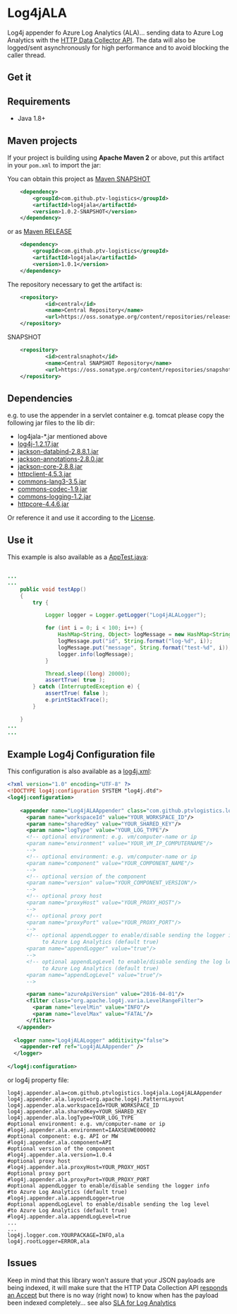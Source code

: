 # Log4jALA

Log4j appender fo Azure Log Analytics (ALA)... sending data to Azure Log Analytics with the [HTTP Data Collector API](https://docs.microsoft.com/en-us/azure/log-analytics/log-analytics-data-collector-api).
The data will also be logged/sent asynchronously for high performance and to avoid blocking the caller thread.

## Get it

Requirements
------------

* Java 1.8+


Maven projects
--------------

If your project is building using **Apache Maven 2** or above, put this artifact in your `pom.xml`
to import the jar:

You can obtain this project as [Maven SNAPSHOT](https://oss.sonatype.org/content/repositories/snapshots/com/github/ptv-logistics/log4jala/1.0.2-SNAPSHOT/)

```xml
	<dependency>
		<groupId>com.github.ptv-logistics</groupId>
		<artifactId>log4jala</artifactId>
		<version>1.0.2-SNAPSHOT</version>
	</dependency>
``` 

or as [Maven RELEASE](https://oss.sonatype.org/content/repositories/releases/com/github/ptv-logistics/log4jala/1.0.1/) 

```xml
	<dependency>
		<groupId>com.github.ptv-logistics</groupId>
		<artifactId>log4jala</artifactId>
		<version>1.0.1</version>
	</dependency>
``` 


The repository necessary to get the artifact is:

```xml
    <repository>
            <id>central</id>
			<name>Central Repository</name>
            <url>https://oss.sonatype.org/content/repositories/releases</url>
    </repository>
```

SNAPSHOT

```xml
    <repository>
            <id>centralsnaphot</id>
			<name>Central SNAPSHOT Repository</name>
            <url>https://oss.sonatype.org/content/repositories/snapshots</url>
    </repository>
```


Dependencies 
------------

e.g. to use the appender in a servlet container e.g. tomcat please copy the following jar files to the lib dir:

*  log4jala-*.jar mentioned above
* [log4j-1.2.17.jar](https://repo1.maven.org/maven2/log4j/log4j/1.2.17/log4j-1.2.17.jar)
* [jackson-databind-2.8.8.1.jar](https://repo1.maven.org/maven2/com/fasterxml/jackson/core/jackson-databind/2.8.8.1/jackson-databind-2.8.8.1.jar)
* [jackson-annotations-2.8.0.jar](https://repo1.maven.org/maven2/com/fasterxml/jackson/core/jackson-annotations/2.8.0/jackson-annotations-2.8.0.jar)
* [jackson-core-2.8.8.jar](https://repo1.maven.org/maven2/com/fasterxml/jackson/core/jackson-core/2.8.8/jackson-core-2.8.8.jar)
* [httpclient-4.5.3.jar](https://repo1.maven.org/maven2/org/apache/httpcomponents/httpclient/4.5.3/httpclient-4.5.3.jar)
* [commons-lang3-3.5.jar](https://repo1.maven.org/maven2/org/apache/commons/commons-lang3/3.5/commons-lang3-3.5.jar)
* [commons-codec-1.9.jar](https://repo1.maven.org/maven2/commons-codec/commons-codec/1.9/commons-codec-1.9.jar)
* [commons-logging-1.2.jar](https://repo1.maven.org/maven2/commons-logging/commons-logging/1.2/commons-logging-1.2.jar)
* [httpcore-4.4.6.jar](https://repo1.maven.org/maven2/org/apache/httpcomponents/httpcore/4.4.6/httpcore-4.4.6.jar)



Or reference it and use it according to the [License](./LICENSE).

## Use it

This example is also available as a [AppTest.java](https://github.com/ptv-logistics/Log4jALA/blob/master/src/test/java/com/github/ptvlogistics/log4jala/AppTest.java):

```java

...
...
    public void testApp()
    {
		try {

			Logger logger = Logger.getLogger("Log4jALALogger");

			for (int i = 0; i < 100; i++) {
				HashMap<String, Object> logMessage = new HashMap<String, Object>();
				logMessage.put("id", String.format("log-%d", i));
				logMessage.put("message", String.format("test-%d", i));
				logger.info(logMessage);
			}

			Thread.sleep((long) 20000);
			assertTrue( true );
		} catch (InterruptedException e) {
			assertTrue( false );
			e.printStackTrace();
		}

    }
...
...


``` 

## Example Log4j Configuration file

This configuration is also available as a [log4j.xml](https://github.com/ptv-logistics/Log4jALA/blob/master/src/test/resources/log4j.xml):


```xml
<?xml version="1.0" encoding="UTF-8" ?>
<!DOCTYPE log4j:configuration SYSTEM "log4j.dtd">
<log4j:configuration>
 
    <appender name="Log4jALAAppender" class="com.github.ptvlogistics.log4jala.Log4jALAAppender">
      <param name="workspaceId" value="YOUR_WORKSPACE_ID"/>
      <param name="sharedKey" value="YOUR_SHARED_KEY"/>
      <param name="logType" value="YOUR_LOG_TYPE"/>
	  <!-- optional environment: e.g. vm/computer-name or ip
      <param name="environment" value="YOUR_VM_IP_COMPUTERNAME"/>
	  -->
 	  <!-- optional environment: e.g. vm/computer-name or ip
      <param name="component" value="YOUR_COMPONENT_NAME"/>
 	  -->
 	  <!-- optional version of the component
      <param name="version" value="YOUR_COMPONENT_VERSION"/>
 	  -->
      <!-- optional proxy host
      <param name="proxyHost" value="YOUR_PROXY_HOST"/>
	  -->
      <!-- optional proxy port
      <param name="proxyPort" value="YOUR_PROXY_PORT"/>
	  -->
      <!-- optional appendLogger to enable/disable sending the logger info 
           to Azure Log Analytics (default true)
      <param name="appendLogger" value="true"/>
	  -->
      <!-- optional appendLogLevel to enable/disable sending the log level
           to Azure Log Analytics (default true)
      <param name="appendLogLevel" value="true"/>
	  -->

      <param name="azureApiVersion" value="2016-04-01"/>
      <filter class="org.apache.log4j.varia.LevelRangeFilter">
        <param name="levelMin" value="INFO"/>
        <param name="levelMax" value="FATAL"/>
      </filter>
   </appender>
 
  <logger name="Log4jALALogger" additivity="false">
    <appender-ref ref="Log4jALAAppender" />
  </logger>
   
</log4j:configuration>
``` 

or log4j property file:

```
log4j.appender.ala=com.github.ptvlogistics.log4jala.Log4jALAAppender
log4j.appender.ala.layout=org.apache.log4j.PatternLayout
log4j.appender.ala.workspaceId=YOUR_WORKSPACE_ID
log4j.appender.ala.sharedKey=YOUR_SHARED_KEY
log4j.appender.ala.logType=YOUR_LOG_TYPE
#optional environment: e.g. vm/computer-name or ip
#log4j.appender.ala.environment=IAAXSEUWE000002
#optional component: e.g. API or MW
#log4j.appender.ala.component=API
#optional version of the component
#log4j.appender.ala.version=1.0.4
#optional proxy host
#log4j.appender.ala.proxyHost=YOUR_PROXY_HOST
#optional proxy port
#log4j.appender.ala.proxyPort=YOUR_PROXY_PORT
#optional appendLogger to enable/disable sending the logger info 
#to Azure Log Analytics (default true)
#log4j.appender.ala.appendLogger=true
#optional appendLogLevel to enable/disable sending the log level 
#to Azure Log Analytics (default true)
#log4j.appender.ala.appendLogLevel=true
...
...
log4j.logger.com.YOURPACKAGE=INFO,ala
log4j.rootLogger=ERROR,ala
```


## Issues

Keep in mind that this library won't assure that your JSON payloads are being indexed, it will make sure that the HTTP Data Collection API [responds an Accept](https://azure.microsoft.com/en-us/documentation/articles/log-analytics-data-collector-api/#return-codes) but there is no way (right now) to know when has the payload been indexed completely... see also [SLA for Log Analytics](https://azure.microsoft.com/en-gb/support/legal/sla/log-analytics/v1_1/)
